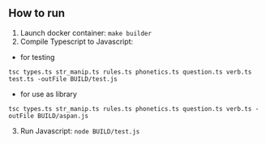 ## How to run

1. Launch docker container: `make builder`
2. Compile Typescript to Javascript:

  - for testing

  `tsc types.ts str_manip.ts rules.ts phonetics.ts question.ts verb.ts test.ts -outFile BUILD/test.js`

  - for use as library

  `tsc types.ts str_manip.ts rules.ts phonetics.ts question.ts verb.ts -outFile BUILD/aspan.js`

3. Run Javascript: `node BUILD/test.js`

